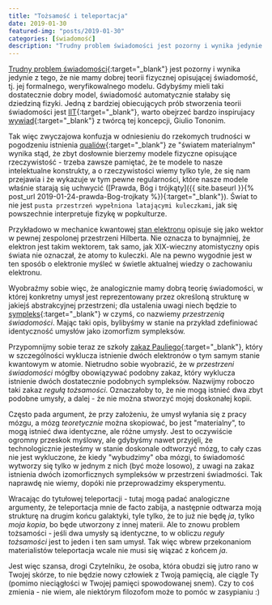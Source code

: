 ```yaml
---
title: "Tożsamość i teleportacja"
date: 2019-01-30
featured-img: "posts/2019-01-30"
categories: [świadomość]
description: "Trudny problem świadomości jest pozorny i wynika jedynie z tego, że nie mamy dobrej teorii fizycznej opisującej świadomość."
---
```


[Trudny problem świadomości][wiki-hard_problem]{:target="_blank"} jest pozorny i wynika jedynie z tego, że nie mamy dobrej teorii fizycznej opisującej świadomość, tj. jej formalnego, weryfikowalnego modelu. Gdybyśmy mieli taki dostatecznie dobry model, świadomość automatycznie stałaby się dziedziną fizyki. Jedną z bardziej obiecujących prób stworzenia teorii świadomości jest [IIT][wiki-iit]{:target="_blank"}, warto obejrzeć bardzo inspirujacy [wywiad][yt-tononi]{:target="_blank"} z twórcą tej koncepcji, Giulio Tononim. 

Tak więc zwyczajowa konfuzja w odniesieniu do rzekomych trudności w pogodzeniu istnienia [qualiów][wiki-qualia]{:target="_blank"} ze "światem materialnym" wynika stąd, że zbyt dosłownie bierzemy modele fizyczne opisujące rzeczywistość - trzeba zawsze pamiętać, że te modele to nasze intelektualne konstrukty, a o rzeczywistości wiemy tylko tyle, że się nam przejawia i że wykazuje w tym pewne regularności, które nasze modele właśnie starają się uchwycić ([Prawda, Bóg i trójkąty]({{ site.baseurl }}{% post_url 2019-01-24-prawda-Bog-trojkaty %}){:target="_blank"}). Świat to nie jest ``pusta przestrzeń wypełniona latającymi kuleczkami``, jak się powszechnie interpretuje fizykę w popkulturze.

Przykładowo w mechanice kwantowej [stan elektronu][wiki-quantum_state] opisuje się jako wektor w pewnej zespolonej przestrzeni Hilberta. Nie oznacza to bynajmniej, że elektron jest takim wektorem, tak samo, jak XIX-wieczny atomistyczny opis świata nie oznaczał, że atomy to kuleczki. Ale na pewno wygodnie jest w ten sposób o elektronie myśleć w świetle aktualnej wiedzy o zachowaniu elektronu.

Wyobraźmy sobie więc, że analogicznie mamy dobrą teorię świadomości, w której konkretny umysł jest reprezentowany przez określoną strukturę w jakiejś abstrakcyjnej przestrzeni; dla ustalenia uwagi niech będzie to [sympleks][wiki-symplex]{:target="_blank"} w czymś, co nazwiemy *przestrzenią świadomości*. Mając taki opis, bylibyśmy w stanie na przykład zdefiniować identyczność umysłów jako izomorfizm sympleksów.

Przypomnijmy sobie teraz ze szkoły [zakaz Pauliego][wiki-pauli_exclusion]{:target="_blank"}, który w szczególności wyklucza istnienie dwóch elektronów o tym samym stanie kwantowym w atomie. Nietrudno sobie wyobrazić, że w *przestrzeni świadomości* mógłby obowiązywać podobny zakaz, który wyklucza istnienie dwóch dostatecznie podobnych sympleksów. Nazwijmy roboczo taki zakaz *regułą tożsamości*. Oznaczałoby to, że nie mogą istnieć dwa zbyt podobne umysły, a dalej - że nie można stworzyć mojej doskonałej kopii.

Często pada argument, że przy założeniu, że umysł wyłania się z pracy mózgu, a mózg *teoretycznie* można skopiować, bo jest "materialny", to mogą istnieć dwa identyczne, ale różne umysły. Jest to oczywiście ogromny przeskok myślowy, ale gdybyśmy nawet przyjęli, że technologicznie jesteśmy w stanie doskonale odtworzyć mózg, to cały czas nie jest wykluczone, że kiedy "wybudzimy" oba mózgi, to świadomość wytworzy się tylko w jednym z nich (być może losowo), z uwagi na zakaz istnienia dwóch izomorficznych sympleksów w przestrzeni świadmości. Tak naprawdę nie wiemy, dopóki nie przeprowadzimy eksperymentu.

Wracając do tytułowej teleportacji - tutaj mogą padać analogiczne argumenty, że teleportacja mnie de facto zabija, a następnie odtwarza moją strukturę na drugim końcu galaktyki, tyle tylko, że to już nie będę *ja*, tylko *moja kopia*, bo będe utworzony z innej materii. Ale to znowu problem tożsamości - jeśli dwa umysły są identyczne, to w obliczu *reguły tożsamości* jest to jeden i ten sam umysł. Tak więc wbrew przekonaniom materialistów teleportacja wcale nie musi się wiązać z końcem *ja*.

Jest więc szansa, drogi Czytelniku, że osoba, która obudzi się jutro rano w Twojej skórze, to nie będzie nowy człowiek z Twoją pamięcią, ale ciągle Ty (pomimo nieciągłości w Twojej pamięci spowodowanej snem). Czy to coś zmienia - nie wiem, ale niektórym filozofom może to pomóc w zasypianiu :)

[wiki-iit]: https://en.wikipedia.org/wiki/Integrated_information_theory
[yt-tononi]: https://www.youtube.com/watch?v=CQ0I8BvvXNc&fbclid=IwAR0I06iZEZrR3S3ZtrBCr3R4nifDcjiPpla5lBnEvPzu6ZJFO9R5N8zuuUc
[wiki-hard_problem]: https://en.wikipedia.org/wiki/Hard_problem_of_consciousness
[wiki-quantum_state]: https://en.wikipedia.org/wiki/Quantum_state#Mixed_states
[wiki-pauli_exclusion]: https://en.wikipedia.org/wiki/Pauli_exclusion_principle
[wiki-symplex]: https://en.wikipedia.org/wiki/Simplex
[wiki-qualia]: https://en.wikipedia.org/wiki/Qualia